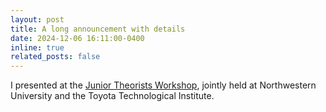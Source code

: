 ```yaml
---
layout: post
title: A long announcement with details
date: 2024-12-06 16:11:00-0400
inline: true
related_posts: false
---
```


I presented at the <a href="https://theory.cs.northwestern.edu/junior-theorists-workshop-2024/">Junior Theorists Workshop</a>,
jointly held at Northwestern University and the Toyota Technological Institute. 
